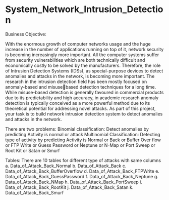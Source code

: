 # System_Network_Intrusion_Detection
Business Objective:

With the enormous growth of computer networks usage and the huge increase in the number of 
applications running on top of it, network security is becoming increasingly more important. All the 
computer systems suffer from security vulnerabilities which are both technically difficult and 
economically costly to be solved by the manufacturers. Therefore, the role of Intrusion Detection 
Systems (IDSs), as special-purpose devices to detect anomalies and attacks in the network, is 
becoming more important. 
The research in the intrusion detection field has been mostly focused on anomaly-based and misusebased detection techniques for a long time. While misuse-based detection is generally favoured in 
commercial products due to its predictability and high accuracy, in academic research anomaly 
detection is typically conceived as a more powerful method due to its theoretical potential for 
addressing novel attacks.
As part of this project, your task is to build network intrusion detection system to detect anomalies 
and attacks in the network.

There are two problems:
Binomial classification: Detect anomalies by predicting Activity is normal or attack
Multinomial Classification: Detecting type of activity by predicting Activity is Normal or Back or 
Buffer Over flow or FTP Write or Guess Password or Neptune or N-Map or Port Sweep or Root Kit or 
Satan or Smurf

Tables: There are 10 tables for different type of attacks with same columns
a. Data_of_Attack_Back_Normal
b. Data_of_Attack_Back
c. Data_of_Attack_Back_BufferOverflow
d. Data_of_Attack_Back_FTPWrite
e. Data_of_Attack_Back_GuessPassword
f. Data_of_Attack_Back_Neptune
g. Data_of_Attack_Back_NMap
h. Data_of_Attack_Back_PortSweep
i. Data_of_Attack_Back_RootKit
j. Data_of_Attack_Back_Satan
k. Data_of_Attack_Back_Smurf



